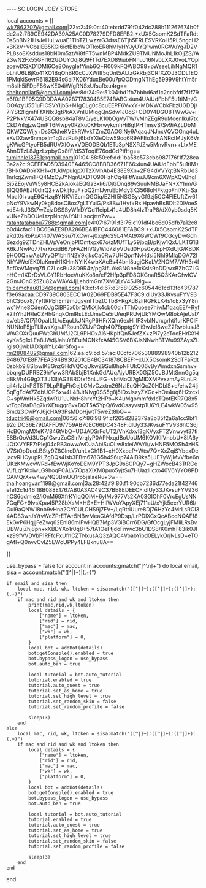 ---- SC LOGIN JOEY STORE

local accounts = [[
wk7863707@gmail.com|22:c2:49:0c:40:eb:dd791f042dc288b111267674b0fde2a2:7B9CE942DA39A25AC0D78279DFD8EFB2:+xUX5CsomK2SdTFaRdt0sSnBN21HsJeHuLwuaE1TlbTZLwzzrG3dssE6Tjh5FRLESVRKoH5RL5ngcH2xBKkV+VCozlEB5KGI6ictBlboWOTkoER8hMIyHYJyUYQ1wm0RGWuYgJD2VPL8so8Ksddus18bN0m5ztWi8fFT5wnMBP4MdkZU9TMUNMoJhL1kOjjZS//AZ3wN2Fx55GFI162GDUYOdj8Q9FfTd7EXD89iubFNhuJ16NvbLXXJ0voLYQplzcewIXSXD1DMl6Ce8OnyglefYinb6Q+R009kFQWBO98+pWseeLihNgMQR1oLhiU6LBjKo41XO1BqOhBR0cCJXWtIf5qDnt5ALtzGkRbj3CRfXZOJ3ODLfEQ1PMqkiSevrR6182E94sGal7K06YduxBe00u7pQODmgNThEg5999V9htYm5rm8slh5iFDpF56wKE04iWfgRNSxUfsuRxu4rg==
sheltonpilar5@gmail.com|ee:8d:24:9e:51:04:bd1fb7bbbd6af1c2ccbfdf7f1f79a6f0:1BF95C9DDDAAA028717830485E74BABC:4un4UAiUdFbbF5u1tiM+/COOAzyU551uFICSVYIjbS+N1gCLg0c8cuEEPF6V+xY+MDNWCbkFbzUGDDj/7iYSt2IigmfiFfXNIx3gtPkAXVnIUMlqgQnSdw1J0qS+OD0Y4DGU8TWwGv+iP2PNkVX474USQQ8sb84aT8V5/yeLK10bOgVyTW/vMhZEgR9uMoenlkul7txCkD7nIgjzwQmPT6Mwpy0RZku0KFbrwykcnhHi8gtPHTmsvS/Sv9iAZLDbMQKWZQWijy+Ds3CkheKVEkRWvkTZmZGAOGlNy9AqaqJNJnxVQVOGnq4uLxKvD2aw6nmpxlm1q3zzRulkj6bdYXleQbw59oq6R9AFEo3ohANRctMJyK6VrgKWcGPtyoFB5dRUVXlOwxVDEODBQb1ETo3pNSXPJZw5MnvRvn++LtxMEAhnDTzL8JgzLzpbyOx8fF/dS3ToqiE76odGdPifHg==
tuminhle18761@gmail.com|01:04:88:50:ef:dd:1ba58c573cbb987176f1f728ca3a2a2c:9CEFFAD5D3940EA465CC8BBD36671E66:4un4UAiUdFbbF5u1tiM+/BHkOADoYXH1+dtUdVpulqpXlTzXMhAb4E38E9Xn+2FG4dVVYqtBNRbUd31nrkzjZwm1+Q4MzCyJYNgnUXDTO90HzhCq4iFtWsuJJ9cm6XWpXQvBhglSj5ZEojVuW5y8HCB2kAiokaEQGa3xk6/DjGDnq89vSuuNMBJaFN+XYhm/GBlQQ6AEJt0dirQ2+wDkljfquF+bQ2mlJyruEbMdy3K3568oHFktgoFni7Kt+SaMbaI0l+uqE6QHzq8YNKVIZcmQGOiq/EZHf5NSGByvGf9zj5CC4FlEUftZw6fpNcY9VkwNy0kg8dosC8ox7gLTYuiG/Ps8Bw1Hvf+RsIHpavhBsBDlt2DlVoeSxdE4rkJ3St7wZcjzDSSSyWfrDYQd11eipL41u4UD8h4IzTraP8/dX0yb0sdq5KvUNeZbDOUeLtzpNnqVJY4HLsocjrtn7w==
ratantatababu7788@gmail.com|e4:07:67:91:f3:75:c191df4be6d05dfb7a12c8b0d4cfac11:BC6BAEE9DA286BEA1BFC446081EFABC9:+xUX5CsomK2SdTFaRdt0sRbPxA1407WASsu7fXCwr+j0xq9cS9L4MAt9XGWCWf9CGcyDwGdhSezdg9ZTDnZHLVpVeOnjbPIOmtxpx67o/zMUfTLy59jbqB/pKjw1QxULKTG1BK6kJNwPq77tvrKrcidB67pFAZHIVGyWid7zIyVDsd0Hps0xybpHXdUjG/KBDK9HO0Q+wAeUYyQP1bhl1N2Y9xjksCa0Rw7UHQprfNvHdsi5Nhl9MIqDGA72lNhYJWefEK0IuKmnH1KHmNYIK4wbXAcBs44bnI8ugjCKaLV2NOM7/WH3r4f5cf0aVMqvq7fLC7LosBu38D9R4z/pg3If+AkGNGne1xKsls9bDDjwxBZbC7LGnHCm1XDrDsVLGY1RbHoeVtuKKo8n/eF2Hfp3pFD8OKCnaR5Q3KArCfwICV2GmJOnO25Zu82wWAV4JjLehdmGm7XMQLrV4SJ9lg==
thicamchau8134@gmail.com|43:cf:4d:67:d3:58:025c6054461cd13fc43f787f3e69acaa:CD9739C803ECC1A02D69FDB95E47F3C9:dlUy33JKvsuFYV936hCS6ox8/YyftRPEhEm9mJgsynfTbZtCTbB+RgXd8zliRGFkLK4s1oEx3yY8nwc1Mne8CdenOJgCiBP5x0brQMkXjk4cb00d+TThQuoee7hiwM1qaqEE/+Ryfx2ihYhJH/IeCZHhGnqkOmlRsLEdJmeOe5rU/eqPRUvjUkYMQwM8okAjeUsl7av/eb9/Ql7j1OpaIL1L/cEquLkJNRgP6HFrXQm6exHiiIF3vbINJrxgrhti1urKPCIFNUNIoP5jpTLIlwsXgsJPRoun9ZUvPOqh4Q78pptg9YIi9wJeI8weZ2RwbIusJ8WAGOXrQuuFWtGhUMfJ2CL9PHOxAl6HKpifQn5JefZX+zPi7y2eTooEHrlXfHkyKa5g1xLEa8JWdjJahuY8EuiMCNkfxAf45CSV6BXJsNNwhBTWu99ZAysZLIgisOjjwbIAD3phYLc4rrSfog==
rm2808482@gmail.com|62:ea:c9:bd:57:ac:00cfc70653088998940b12b212948670:E8F7FEA394B930201CB4BC341878CBEF:+xUX5CsomK2SdTFaRdt0sbkb9j8SIpwlK8GnzGHdVQOqUkwZ9Sul8hpNFUkQ06vByWmdxnSsmhv+bbqrgDUPRBZ9hYww3RAbSbjB1XnkGdAUqAjyURBX0GjZ5CJBJMtSnnGg5qdBk//h4G9gXT3J13IjAG3BROtxf5nLJFG+vbfMoOI7gMIDXMPvxzmAyRLnLRqiI4rIzUvPST8T9LpPIIgFhGejLCMvCzxtm26NzlEuQHQcZ0HDblS+e/ehv24ljSqFgFdAt7ZdbUOPSxw4L4BJtNlvg0SS5g8j5IDxJszyZXGc+hOe4uq6H2zcxIC+spWmHk5ZqdwRU1JJNxH8hrxYt2HPo+K4uMgommfdxIcTQotEKR7Q8x5vtTgpD/aD8g7krXEtugqr8v+DQT5A5YpQ/6vdCaayvstp1U6YLE4wkW05w95Smdz3CwPYJ6jcHA93PsMDoHjwtT5weZt8bQ==
tductri46@gmail.com|06:56:c7:86:98:9f:cf265d282379a8b35f2a6a1cc9bf192c:DC36E79DAFFD97759AB70EC66DC4348F:dlUy33JKvsuFYV936hCS6jHcBOmgMXeK7/846tVbQ+UDJADSrFdUT2/VhKdxvl3gKVyxFT2Vnwvyt37ti5SBrQoVd3UCp1GwuZoCSInVrqlyP0APNxqdBoUoUM6KOVKliVnbbU+8IA6yJOtXVYFF7rPIej04cRB3owwAvDJaAbiSuOLw8xleiWAYl//wHNF5MOSh4zHSV7StOpDuoLBSty9Z8GlncD/uhLxGh1B1+xH0XxpeP+Wts/7Q+XxZqiSYbexDejacvRHCyupRLZgBQs4Isb3FBm678G5h4S6up74AiB9ks5LJE7yWjMvVfbe6nUKzKMwcvWRd+fEwWjKoYoDEM9YPT3JpG9s8CPQy7+gHZWocB43TtRCeVJfLqYKlxiwLG9hoqP0ALV7OpaXlXM0puo5yjtSu7HUazllIcxo40V6Y/YO8PDGAMQrX+w4wyNQ0BmUQ1rp5jaIaeRu+3w==
thaihoangvan1198@gmail.com|3a:28:42:f9:80:f1:90cb7236d77eda21f42746efe12c1d46:18B088E1767AB0A3AC49C37BE8EDEECF:dlUy33JKvsuFYV936hCS6qdmie2/iOnM69XfrKYIqQOiM+6ylMv977Vs2KA03GIOhF0VrcEgUsNN7GqFG+9IvsXpa45P28bXsM+HS+E+HIIWVoYApyXEj711aU/xYjk5ecrYUR6I/Gul9aQNW18nb9vHna2CYCULCHS9j7FV+/LqRtriUure8Dj76HzYc4MrLsRCI34AD83wrJY/tvWcZPrETA+5NBwMeaGiAfdP9Dsp/LrPDlXCxQcABcdNQAFf8EkGvP6HqjjFeZwq62EnI86mlFwHQB7Mp3V3iBCrr6DG/GfOcgLyjFMIiLRsBvUBWujZhj8pn+xXBDYXo1r0q8+57fA1OeFtjdoFmwc3bU1DS8/K0mhT83ik0JIkz99fVVDVbF1RFfcFxUfhCZTNxusAQ3zAQC4VoabYibd0ELykOrjNLsD+eTOgAfl+Q0nvvCvIZ5EWoUPPy4LFBknu8A==

]]

use_bypass =  false
for account in accounts:gmatch("[^\n]+") do
    local email, sisa = account:match("([^|]+)|(.+)")

    if email and sisa then
        local mac, rid, wk, ltoken = sisa:match("([^|]+):([^|]+):([^|]+):(.+)")
        if mac and rid and wk and ltoken then
            print(mac,rid,wk,ltoken)
            local details = {
                ["name"] = ltoken,
                ["rid"] = rid,
                ["mac"] = mac,
                ["wk"] = wk,
                ["platform"] = 0,
            }
            local bot = addBot(details)
            bot:getConsole().enabled = true
            bot.bypass_logon = use_bypass
            bot.auto_ban = true
        
            local tutorial = bot.auto_tutorial
            tutorial.enabled = true
            tutorial.auto_quest = true
            tutorial.set_as_home = true
            tutorial.set_high_level = true
            tutorial.set_random_skin = false
            tutorial.set_random_profile = false
        
            sleep(3)
        end
    else
        local mac, rid, wk, ltoken = sisa:match("([^|]+):([^|]+):([^|]+):(.+)")
        if mac and rid and wk and ltoken then
            local details = {
                ["name"] = ltoken,
                ["rid"] = rid,
                ["mac"] = mac,
                ["wk"] = wk,
                ["platform"] = 0,
            }
            local bot = addBot(details)
            bot:getConsole().enabled = true
            bot.bypass_logon = use_bypass
            bot.auto_ban = true
        
            local tutorial = bot.auto_tutorial
            tutorial.enabled = true
            tutorial.auto_quest = true
            tutorial.set_as_home = true
            tutorial.set_high_level = true
            tutorial.set_random_skin = false
            tutorial.set_random_profile = false
        
            sleep(3)
        end
    end
end
